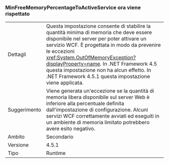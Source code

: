 ### <a name="minfreememorypercentagetoactiveservice-is-now-respected"></a>MinFreeMemoryPercentageToActiveService ora viene rispettato

|   |   |
|---|---|
|Dettagli|Questa impostazione consente di stabilire la quantità minima di memoria che deve essere disponibile nel server per poter attivare un servizio WCF. È progettata in modo da prevenire le eccezioni <xref:System.OutOfMemoryException?displayProperty=name>. In .NET Framework 4.5 questa impostazione non ha alcun effetto. In .NET Framework 4.5.1 questa impostazione viene applicata.|
|Suggerimento|Viene generata un'eccezione se la quantità di memoria libera disponibile sul server Web è inferiore alla percentuale definita dall'impostazione di configurazione. Alcuni servizi WCF correttamente avviati ed eseguiti in un ambiente di memoria limitato potrebbero avere esito negativo.|
|Ambito|Secondario|
|Versione|4.5.1|
|Tipo|Runtime|

